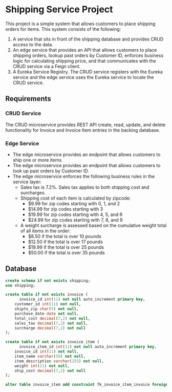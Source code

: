 # Shipping Service Project

This project is a simple system that allows customers to place shipping orders for items. This system consists of the following:

1. A service that sits in front of the shipping database and provides CRUD access to the data.
2. An edge service that provides an API that allows customers to place shipping orders, lookup past orders by Customer ID, enforces business logic for calculating shipping price, and that communicates with the CRUD service via a Feign client.
3. A Eureka Service Registry. The CRUD service registers with the Eureka service and the edge service uses the Eureka service to locate the CRUD service.

## Requirements

### CRUD Service

The CRUD microservice provides REST API create, read, update, and delete functionality for Invoice and Invoice Item entries in the backing database.

### Edge Service

* The edge microservice provides an endpoint that allows customers to ship one or more items.
* The edge microservice provides an endpoint that allows customers to look up past orders by Customer ID.
* The edge microservice enforces the following business rules in the service layer:
  * Sales tax is 7.2%. Sales tax applies to both shipping cost and surcharges.
  * Shipping cost of each item is calculated by zipcode:
    * $9.99 for zip codes starting with 0, 1, and 2
    * $14.99 for zip codes starting with 3
    * $19.99 for zip codes starting with 4, 5, and 6
    * $24.99 for zip codes starting with 7, 8, and 9
  * A weight surcharge is assessed based on the cumulative weight total of all items in the order:
    * $8.50 if the total is over 10 pounds
    * $12.50 if the total is over 17 pounds
    * $19.99 if the total is over 25 pounds
    * $50.00 if the total  is over 35 pounds

## Database

```sql
create schema if not exists shipping;
use shipping;

create table if not exists invoice (
	  invoice_id int(11) not null auto_increment primary key,
    customer_id int(11) not null,
    shipto_zip char(5) not null,
    purchase_date date not null,
    total_cost decimal(7,2) not null,
    sales_tax decimal(7,2) not null,
    surcharge decimal(7,2) not null
);

create table if not exists invoice_item (
	  invoice_item_id int(11) not null auto_increment primary key,
    invoice_id int(11) not null,
    item_name varchar(50) not null,
    item_description varchar(255) not null,
    weight int(11) not null,
    ship_cost decimal(7,2) not null    
);

alter table invoice_item add constraint fk_invoice_item_invoice foreign key (invoice_id) references invoice(invoice_id);
```
